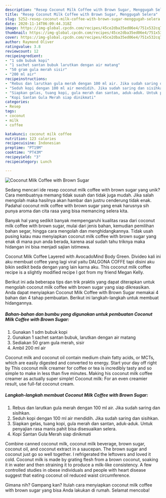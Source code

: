 ```yaml
---
description: "Resep Coconut Milk Coffee with Brown Sugar, Menggugah Selera"
title: "Resep Coconut Milk Coffee with Brown Sugar, Menggugah Selera"
slug: 5252-resep-coconut-milk-coffee-with-brown-sugar-menggugah-selera
date: 2020-11-14T06:09:44.318Z
image: https://img-global.cpcdn.com/recipes/45ce2dba35ed06e4/751x532cq70/coconut-milk-coffee-with-brown-sugar-foto-resep-utama.jpg
thumbnail: https://img-global.cpcdn.com/recipes/45ce2dba35ed06e4/751x532cq70/coconut-milk-coffee-with-brown-sugar-foto-resep-utama.jpg
cover: https://img-global.cpcdn.com/recipes/45ce2dba35ed06e4/751x532cq70/coconut-milk-coffee-with-brown-sugar-foto-resep-utama.jpg
author: Raymond Oliver
ratingvalue: 3.8
reviewcount: 12
recipeingredient:
- "1 sdm bubuk kopi"
- "1 sachet santan bubuk larutkan dengan air matang"
- "50 gram gula merah sisir"
- "200 ml air"
recipeinstructions:
- "Rebus dan larutkan gula merah dengan 100 ml air. Jika sudah saring dan sisihkan."
- "Seduh kopi dengan 100 ml air mendidih. Jika sudah saring dan sisihkan."
- "Siapkan gelas, tuang kopi, gula merah dan santan, aduk-aduk. Untuk penyajian rasa manis pahit bisa disesuaikan selera."
- "Kopi Santan Gula Merah siap dinikmati"
categories:
- Resep
tags:
- coconut
- milk
- coffee

katakunci: coconut milk coffee 
nutrition: 123 calories
recipecuisine: Indonesian
preptime: "PT19M"
cooktime: "PT43M"
recipeyield: "3"
recipecategory: Lunch

---
```



![Coconut Milk Coffee with Brown Sugar](https://img-global.cpcdn.com/recipes/45ce2dba35ed06e4/751x532cq70/coconut-milk-coffee-with-brown-sugar-foto-resep-utama.jpg)

Sedang mencari ide resep coconut milk coffee with brown sugar yang unik? Cara membuatnya memang tidak susah dan tidak juga mudah. Jika salah mengolah maka hasilnya akan hambar dan justru cenderung tidak enak. Padahal coconut milk coffee with brown sugar yang enak harusnya sih punya aroma dan cita rasa yang bisa memancing selera kita.

Banyak hal yang sedikit banyak mempengaruhi kualitas rasa dari coconut milk coffee with brown sugar, mulai dari jenis bahan, kemudian pemilihan bahan segar, hingga cara mengolah dan menghidangkannya. Tidak usah pusing kalau mau menyiapkan coconut milk coffee with brown sugar yang enak di mana pun anda berada, karena asal sudah tahu triknya maka hidangan ini bisa menjadi sajian istimewa.

Coconut Milk Coffee Layered with AvocadoMind Body Green. Divideo kali ini aku membuat coffee yang lagi viral yaitu DALGONA COFFE tapi disini aku bikin sedikit beda dengan yang lain karna aku. This coconut milk coffee recipe is a slightly modified recipe I got from my friend Megan Kelly.


Berikut ini ada beberapa tips dan trik praktis yang dapat diterapkan untuk mengolah coconut milk coffee with brown sugar yang siap dikreasikan. Anda dapat menyiapkan Coconut Milk Coffee with Brown Sugar memakai 4 bahan dan 4 tahap pembuatan. Berikut ini langkah-langkah untuk membuat hidangannya.

<!--inarticleads1-->

##### Bahan-bahan dan bumbu yang digunakan untuk pembuatan Coconut Milk Coffee with Brown Sugar:

1. Gunakan 1 sdm bubuk kopi
1. Gunakan 1 sachet santan bubuk, larutkan dengan air matang
1. Sediakan 50 gram gula merah, sisir
1. Ambil 200 ml air


Coconut milk and coconut oil contain medium chain fatty acids, or MCTs, which are easily digested and converted to energy. Start your day off right by This coconut milk creamer for coffee or tea is incredibly tasty and so simple to make in less than five minutes. Making his coconut milk coffee creamer as actually super simple! Coconut milk: For an even creamier result, use full-fat coconut cream. 

<!--inarticleads2-->

##### Langkah-langkah membuat Coconut Milk Coffee with Brown Sugar:

1. Rebus dan larutkan gula merah dengan 100 ml air. Jika sudah saring dan sisihkan.
1. Seduh kopi dengan 100 ml air mendidih. Jika sudah saring dan sisihkan.
1. Siapkan gelas, tuang kopi, gula merah dan santan, aduk-aduk. Untuk penyajian rasa manis pahit bisa disesuaikan selera.
1. Kopi Santan Gula Merah siap dinikmati


Combine canned coconut milk, coconut milk beverage, brown sugar, coconut oil, and coconut extract in a saucepan. The brown sugar and coconut just go so well together. I refrigerated the leftovers and loved it cold. Coconut milk is made by grating flesh from a brown coconut, soaking it in water and then straining it to produce a milk-like consistency. A few controlled studies in obese individuals and people with heart disease suggest that eating coconut oil reduced waist circumference. 

Gimana nih? Gampang kan? Itulah cara menyiapkan coconut milk coffee with brown sugar yang bisa Anda lakukan di rumah. Selamat mencoba!
